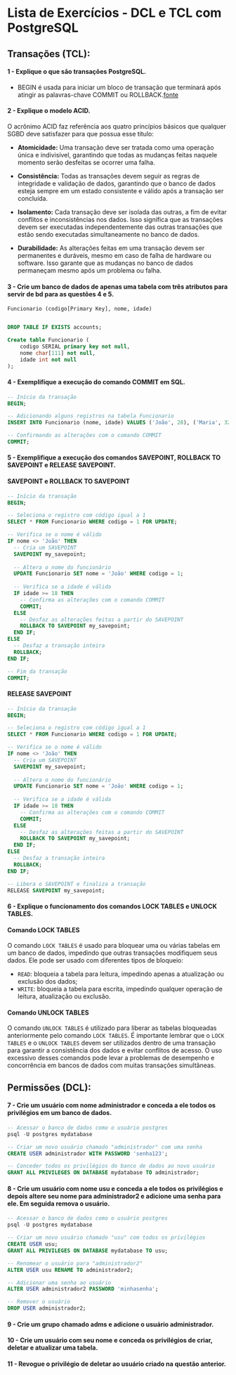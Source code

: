 # Lista de Exercícios - DCL e TCL com PostgreSQL

## Transações (TCL):

#### 1 - Explique o que são transações PostgreSQL.

- BEGIN é usada para iniciar um bloco de transação que terminará após atingir as palavras-chave COMMIT ou ROLLBACK.[fonte](https://www.enterprisedb.com/postgres-tutorials/how-work-postgresql-transactions)

#### 2 - Explique o modelo ACID.

O acrônimo ACID faz referência aos quatro princípios básicos que qualquer SGBD deve satisfazer para que possua esse título:

- **Atomicidade:** Uma transação deve ser tratada como uma operação única e indivisível, garantindo que todas as mudanças feitas naquele momento serão desfeitas se ocorrer uma falha.

- **Consistência:** Todas as transações devem seguir as regras de integridade e validação de dados, garantindo que o banco de dados esteja sempre em um estado consistente e válido após a transação ser concluída.

- **Isolamento:** Cada transação deve ser isolada das outras, a fim de evitar conflitos e inconsistências nos dados. Isso significa que as transações devem ser executadas independentemente das outras transações que estão sendo executadas simultaneamente no banco de dados.

- **Durabilidade:** As alterações feitas em uma transação devem ser permanentes e duráveis, mesmo em caso de falha de hardware ou software. Isso garante que as mudanças no banco de dados permaneçam mesmo após um problema ou falha.



#### 3 - Crie um banco de dados de apenas uma tabela com três atributos para servir de bd para as questões 4 e 5.

`Funcionario (codigo[Primary Key], nome, idade)`

```sql

DROP TABLE IF EXISTS accounts;

Create table Funcionario (
	codigo SERIAL primary key not null,
	nome char[111] not null,   
    idade int not null
);

```

#### 4 - Exemplifique a execução do comando COMMIT em SQL.

```sql
-- Início da transação
BEGIN;

-- Adicionando alguns registros na tabela Funcionario
INSERT INTO Funcionario (nome, idade) VALUES ('João', 28), ('Maria', 32);

-- Confirmando as alterações com o comando COMMIT
COMMIT;
```

#### 5 - Exemplifique a execução dos comandos SAVEPOINT, ROLLBACK TO SAVEPOINT  e RELEASE SAVEPOINT.

#### SAVEPOINT e ROLLBACK TO SAVEPOINT

```sql 
-- Início da transação
BEGIN;

-- Seleciona o registro com código igual a 1
SELECT * FROM Funcionario WHERE codigo = 1 FOR UPDATE;

-- Verifica se o nome é válido
IF nome <> 'João' THEN
  -- Cria um SAVEPOINT
  SAVEPOINT my_savepoint;
  
  -- Altera o nome do funcionário
  UPDATE Funcionario SET nome = 'João' WHERE codigo = 1;
  
  -- Verifica se a idade é válida
  IF idade >= 18 THEN
    -- Confirma as alterações com o comando COMMIT
    COMMIT;
  ELSE
    -- Desfaz as alterações feitas a partir do SAVEPOINT
    ROLLBACK TO SAVEPOINT my_savepoint;
  END IF;
ELSE
  -- Desfaz a transação inteira
  ROLLBACK;
END IF;

-- Fim da transação
COMMIT;
```

#### RELEASE SAVEPOINT
```sql
-- Início da transação
BEGIN;

-- Seleciona o registro com código igual a 1
SELECT * FROM Funcionario WHERE codigo = 1 FOR UPDATE;

-- Verifica se o nome é válido
IF nome <> 'João' THEN
  -- Cria um SAVEPOINT
  SAVEPOINT my_savepoint;
  
  -- Altera o nome do funcionário
  UPDATE Funcionario SET nome = 'João' WHERE codigo = 1;
  
  -- Verifica se a idade é válida
  IF idade >= 18 THEN
    -- Confirma as alterações com o comando COMMIT
    COMMIT;
  ELSE
    -- Desfaz as alterações feitas a partir do SAVEPOINT
    ROLLBACK TO SAVEPOINT my_savepoint;
  END IF;
ELSE
  -- Desfaz a transação inteira
  ROLLBACK;
END IF;

-- Libera o SAVEPOINT e finaliza a transação
RELEASE SAVEPOINT my_savepoint;
```


#### 6 - Explique o funcionamento dos comandos LOCK TABLES e UNLOCK TABLES.

#### Comando LOCK TABLES

O comando `LOCK TABLES` é usado para bloquear uma ou várias tabelas em um banco de dados, impedindo que outras transações modifiquem seus dados. Ele pode ser usado com diferentes tipos de bloqueio:

- `READ`: bloqueia a tabela para leitura, impedindo apenas a atualização ou exclusão dos dados;
- `WRITE`: bloqueia a tabela para escrita, impedindo qualquer operação de leitura, atualização ou exclusão.

#### Comando UNLOCK TABLES

O comando `UNLOCK TABLES` é utilizado para liberar as tabelas bloqueadas anteriormente pelo comando `LOCK TABLES`. É importante lembrar que o `LOCK TABLES` e o `UNLOCK TABLES` devem ser utilizados dentro de uma transação para garantir a consistência dos dados e evitar conflitos de acesso. O uso excessivo desses comandos pode levar a problemas de desempenho e concorrência em bancos de dados com muitas transações simultâneas.


## Permissões (DCL):

#### 7 - Crie um usuário com nome administrador e conceda a ele todos os privilégios em um banco de dados.

```sql 
-- Acessar o banco de dados como o usuário postgres
psql -U postgres mydatabase

-- Criar um novo usuário chamado "administrador" com uma senha
CREATE USER administrador WITH PASSWORD 'senha123';

-- Conceder todos os privilégios do banco de dados ao novo usuário
GRANT ALL PRIVILEGES ON DATABASE mydatabase TO administrador;

```

#### 8 - Crie um usuário com nome usu e conceda a ele todos os privilégios e depois altere seu nome para administrador2 e adicione uma senha para ele. Em seguida remova o usuário.

```sql
-- Acessar o banco de dados como o usuário postgres
psql -U postgres mydatabase

-- Criar um novo usuário chamado "usu" com todos os privilégios
CREATE USER usu;
GRANT ALL PRIVILEGES ON DATABASE mydatabase TO usu;

-- Renomear o usuário para "administrador2"
ALTER USER usu RENAME TO administrador2;

-- Adicionar uma senha ao usuário
ALTER USER administrador2 PASSWORD 'minhasenha';

-- Remover o usuário
DROP USER administrador2;
```

#### 9 - Crie um grupo chamado adms e adicione o usuário administrador.

#### 10 - Crie um usuário com seu nome e conceda os privilégios de criar, deletar e atualizar uma tabela.

#### 11 - Revogue o privilégio de deletar ao usuário criado na questão anterior.
